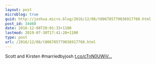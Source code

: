 ```yaml
---
layout: post
microblog: true
guid: http://joshua.micro.blog/2016/12/08/t806785779036917760.html
post_id: 34468
date: 2016-12-08T20:01:33+1100
lastmod: 2019-07-30T17:41:20+1100
type: post
url: /2016/12/08/t806785779036917760.html
---
```

Scott and Kirsten #marriedbyjosh [t.co/cTnN0UWiV...](https://t.co/cTnN0UWiVO)
